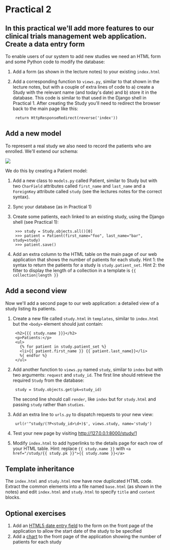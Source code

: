 Practical 2
===========
In this practical we'll add more features to our clinical trials management web application.
Create a data entry form
------------------------
To enable users of our system to add new studies we need an HTML form and some Python code to modify the database:

1. Add a form (as shown in the lecture notes) to your existing ```index.html```
1. Add a corresponding function to ```views.py```, similar to that shown in the lecture notes, but with a couple of extra lines of code to a) create a Study with the relevant name (and today's date) and b) store it in the database. This code is similar to that used in the Django shell in Practical 1. After creating the Study you'll need to redirect the browser back to the main page like this:

        return HttpResponseRedirect(reverse('index'))

Add a new model
---------------
To represent a real study we also need to record the patients who are enrolled. We'll extend our schema:

![](https://raw.github.com/mwoodbri/django-tutorial/master/Practical-2/StudyPatient.png)

We do this by creating a Patient model:

1. Add a new class to ```models.py``` called Patient, similar to Study but with two ```CharField``` attributes called ```first_name``` and ```last_name``` and a ```ForeignKey``` attribute called ```study``` (see the lectures notes for the correct syntax).
1. Sync your database (as in Practical 1)
1. Create some patients, each linked to an existing study, using the Django shell (see Practical 1):

        >>> study = Study.objects.all()[0]
        >>> patient = Patient(first_name="foo", last_name="bar", study=study)
        >>> patient.save()

1. Add an extra column to the HTML table on the main page of our web application that shows the number of patients for each study. Hint 1: the syntax to return the patients for a study is ```study.patient_set```. Hint 2: the filter to display the length of a collection in a template is ```{{ collection|length }}```

Add a second view
-----------------
Now we'll add a second page to our web application: a detailed view of a study listing its patients.

1. Create a new file called ```study.html``` in ```templates```, similar to ```index.html``` but the ```<body>``` element should just contain:

        <h2>{{{ study.name }}}</h2>
        <p>Patients:</p>
        <ul>
          {% for patient in study.patient_set %}
          <li>{{ patient.first_name }} {{ patient.last_name}}</li>
          %{ endfor %}
        </ul>

1. Add another function to ```views.py``` named ```study```, similar to ```index``` but with two arguments: ```request``` and ```study_id```. The first line should retrieve the required ```Study``` from the database:

        study = Study.objects.get(pk=study_id)

    The second line should call ```render```, like ```index``` but for ```study.html``` and passing ```study``` rather than ```studies```.

1. Add an extra line to ```urls.py``` to dispatch requests to your new view:

        url(r'^study/(?P<study_id>\d+)$', views.study, name='study')
        
1. Test your new page by visiting http://127.0.0.1:8000/study/1
        
1. Modify ```index.html``` to add hyperlinks to the details page for each row of your HTML table. Hint: replace ```{{ study.name }}``` with ```<a href="/study/{{ study.pk }}">{{ study.name }}</a>```

Template inheritance
--------------------
The ```index.html``` and ```study.html``` now have now duplicated HTML code. Extract the common elements into a file named ```base.html``` (as shown in the notes) and edit ```index.html``` and ```study.html``` to specify ```title``` and ```content``` blocks.

Optional exercises
------------------
1. Add an [HTML5 date entry field](http://www.w3schools.com/html/tryit.asp?filename=tryhtml5_input_type_date) to the form on the front page of the application to allow the start date of the study to be specified
1. Add a [chart](http://www.chartjs.org/) to the front page of the application showing the number of patients for each study


